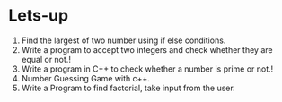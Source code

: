 # Lets-up
1) Find the largest of two number using if else conditions.<br>
2) Write a program to accept two integers and check whether they are equal or not.!<br>
3) Write a program in C++ to check whether a number is prime or not.!<br>
4) Number Guessing Game with c++.<br>
5) Write a Program to find factorial, take input from the user.<br>
